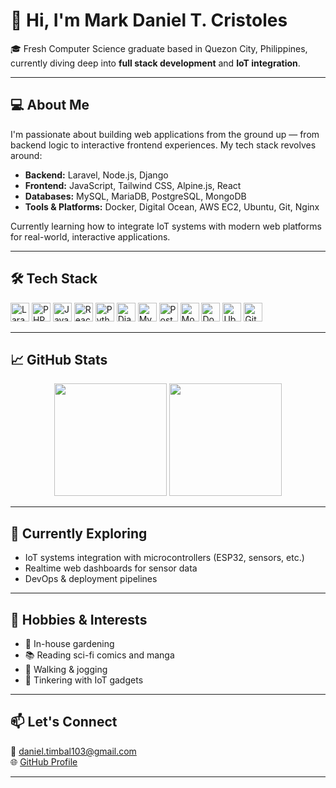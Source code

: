 # 👋 Hi, I'm Mark Daniel T. Cristoles

🎓 Fresh Computer Science graduate based in Quezon City, Philippines, currently diving deep into **full stack development** and **IoT integration**.

---

## 💻 About Me

I'm passionate about building web applications from the ground up — from backend logic to interactive frontend experiences. My tech stack revolves around:

- **Backend:** Laravel, Node.js, Django
- **Frontend:** JavaScript, Tailwind CSS, Alpine.js, React
- **Databases:** MySQL, MariaDB, PostgreSQL, MongoDB
- **Tools & Platforms:** Docker, Digital Ocean, AWS EC2, Ubuntu, Git, Nginx

Currently learning how to integrate IoT systems with modern web platforms for real-world, interactive applications.

---

## 🛠 Tech Stack

<p align="left">
  <img src="https://cdn.jsdelivr.net/gh/devicons/devicon/icons/laravel/laravel-plain.svg" height="30" alt="Laravel" />
  <img src="https://cdn.jsdelivr.net/gh/devicons/devicon/icons/php/php-original.svg" height="30" alt="PHP" />
  <img src="https://cdn.jsdelivr.net/gh/devicons/devicon/icons/javascript/javascript-original.svg" height="30" alt="JavaScript" />
  <img src="https://cdn.jsdelivr.net/gh/devicons/devicon/icons/react/react-original.svg" height="30" alt="React" />
  <img src="https://cdn.jsdelivr.net/gh/devicons/devicon/icons/python/python-original.svg" height="30" alt="Python" />
  <img src="https://cdn.jsdelivr.net/gh/devicons/devicon/icons/django/django-plain.svg" height="30" alt="Django" />
  <img src="https://cdn.jsdelivr.net/gh/devicons/devicon/icons/mysql/mysql-original.svg" height="30" alt="MySQL" />
  <img src="https://cdn.jsdelivr.net/gh/devicons/devicon/icons/postgresql/postgresql-original.svg" height="30" alt="PostgreSQL" />
  <img src="https://cdn.jsdelivr.net/gh/devicons/devicon/icons/mongodb/mongodb-original.svg" height="30" alt="MongoDB" />
  <img src="https://cdn.jsdelivr.net/gh/devicons/devicon/icons/docker/docker-original.svg" height="30" alt="Docker" />
  <img src="https://cdn.jsdelivr.net/gh/devicons/devicon/icons/ubuntu/ubuntu-plain.svg" height="30" alt="Ubuntu" />
  <img src="https://cdn.jsdelivr.net/gh/devicons/devicon/icons/git/git-original.svg" height="30" alt="Git" />
</p>

---

## 📈 GitHub Stats

<p align="center">
  <img src="https://github-readme-stats.vercel.app/api?username=Yuuugoo&show_icons=true&theme=radical" height="180" />
  <img src="https://github-readme-stats.vercel.app/api/top-langs/?username=Yuuugoo&layout=compact&theme=radical" height="180" />
</p>

---

## 🌱 Currently Exploring

- IoT systems integration with microcontrollers (ESP32, sensors, etc.)
- Realtime web dashboards for sensor data
- DevOps & deployment pipelines

---

## 🧘 Hobbies & Interests

- 🌱 In-house gardening  
- 📚 Reading sci-fi comics and manga  
- 🚶 Walking & jogging  
- 🤖 Tinkering with IoT gadgets

---

## 📫 Let's Connect

📧 daniel.timbal103@gmail.com  
🌐 [GitHub Profile](https://github.com/Yuuugoo)

---
